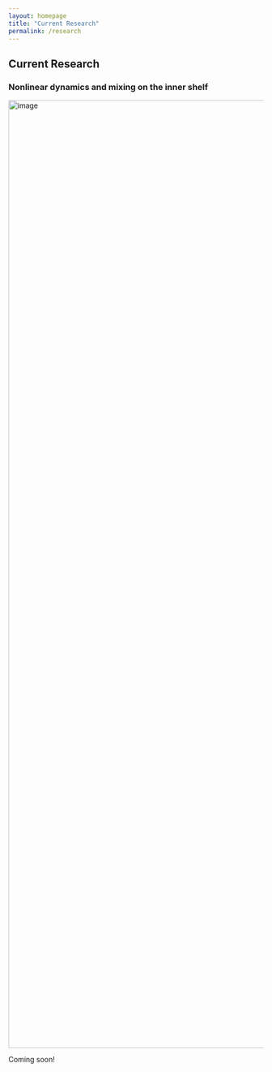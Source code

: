 ```yaml
---
layout: homepage
title: "Current Research"
permalink: /research
---
```


## Current Research

### Nonlinear dynamics and mixing on the inner shelf
<img width="1870" alt="image" src="https://github.com/user-attachments/assets/09ed65a6-ba19-4b14-93a8-a4005c54c9de" />

Coming soon!
